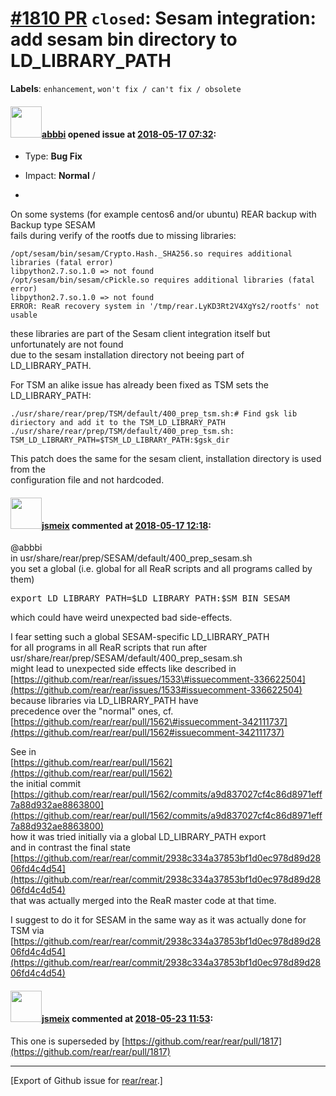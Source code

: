 [\#1810 PR](https://github.com/rear/rear/pull/1810) `closed`: Sesam integration: add sesam bin directory to LD\_LIBRARY\_PATH
=============================================================================================================================

**Labels**: `enhancement`, `won't fix / can't fix / obsolete`

#### <img src="https://avatars.githubusercontent.com/u/3919561?u=473291dd3dbd58fd0af45714935992a3d416aa6e&v=4" width="50">[abbbi](https://github.com/abbbi) opened issue at [2018-05-17 07:32](https://github.com/rear/rear/pull/1810):

-   Type: **Bug Fix**

-   Impact: **Normal** /

-   

On some systems (for example centos6 and/or ubuntu) REAR backup with
Backup type SESAM  
fails during verify of the rootfs due to missing libraries:

    /opt/sesam/bin/sesam/Crypto.Hash._SHA256.so requires additional libraries (fatal error)
    libpython2.7.so.1.0 => not found
    /opt/sesam/bin/sesam/cPickle.so requires additional libraries (fatal error)
    libpython2.7.so.1.0 => not found
    ERROR: ReaR recovery system in '/tmp/rear.LyKD3Rt2V4XgYs2/rootfs' not usable

these libraries are part of the Sesam client integration itself but
unfortunately are not found  
due to the sesam installation directory not beeing part of
LD\_LIBRARY\_PATH.

For TSM an alike issue has already been fixed as TSM sets the
LD\_LIBRARY\_PATH:

    ./usr/share/rear/prep/TSM/default/400_prep_tsm.sh:# Find gsk lib diriectory and add it to the TSM_LD_LIBRARY_PATH
    ./usr/share/rear/prep/TSM/default/400_prep_tsm.sh:      TSM_LD_LIBRARY_PATH=$TSM_LD_LIBRARY_PATH:$gsk_dir

This patch does the same for the sesam client, installation directory is
used from the  
configuration file and not hardcoded.

#### <img src="https://avatars.githubusercontent.com/u/1788608?u=925fc54e2ce01551392622446ece427f51e2f0ce&v=4" width="50">[jsmeix](https://github.com/jsmeix) commented at [2018-05-17 12:18](https://github.com/rear/rear/pull/1810#issuecomment-389846712):

@abbbi  
in usr/share/rear/prep/SESAM/default/400\_prep\_sesam.sh  
you set a global (i.e. global for all ReaR scripts and all programs
called by them)

<pre>
export LD_LIBRARY_PATH=$LD_LIBRARY_PATH:$SM_BIN_SESAM
</pre>

which could have weird unexpected bad side-effects.

I fear setting such a global SESAM-specific LD\_LIBRARY\_PATH  
for all programs in all ReaR scripts that run after  
usr/share/rear/prep/SESAM/default/400\_prep\_sesam.sh  
might lead to unexpected side effects like described in  
[https://github.com/rear/rear/issues/1533\#issuecomment-336622504](https://github.com/rear/rear/issues/1533#issuecomment-336622504)  
because libraries via LD\_LIBRARY\_PATH have  
precedence over the "normal" ones, cf.  
[https://github.com/rear/rear/pull/1562\#issuecomment-342111737](https://github.com/rear/rear/pull/1562#issuecomment-342111737)

See in  
[https://github.com/rear/rear/pull/1562](https://github.com/rear/rear/pull/1562)  
the initial commit  
[https://github.com/rear/rear/pull/1562/commits/a9d837027cf4c86d8971eff7a88d932ae8863800](https://github.com/rear/rear/pull/1562/commits/a9d837027cf4c86d8971eff7a88d932ae8863800)  
how it was tried initially via a global LD\_LIBRARY\_PATH export  
and in contrast the final state  
[https://github.com/rear/rear/commit/2938c334a37853bf1d0ec978d89d2806fd4c4d54](https://github.com/rear/rear/commit/2938c334a37853bf1d0ec978d89d2806fd4c4d54)  
that was actually merged into the ReaR master code at that time.

I suggest to do it for SESAM in the same way as it was actually done for
TSM via  
[https://github.com/rear/rear/commit/2938c334a37853bf1d0ec978d89d2806fd4c4d54](https://github.com/rear/rear/commit/2938c334a37853bf1d0ec978d89d2806fd4c4d54)

#### <img src="https://avatars.githubusercontent.com/u/1788608?u=925fc54e2ce01551392622446ece427f51e2f0ce&v=4" width="50">[jsmeix](https://github.com/jsmeix) commented at [2018-05-23 11:53](https://github.com/rear/rear/pull/1810#issuecomment-391319497):

This one is superseded by
[https://github.com/rear/rear/pull/1817](https://github.com/rear/rear/pull/1817)

------------------------------------------------------------------------

\[Export of Github issue for
[rear/rear](https://github.com/rear/rear).\]
